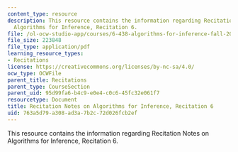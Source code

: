 ```yaml
---
content_type: resource
description: This resource contains the information regarding Recitation Notes on
  Algorithms for Inference, Recitation 6.
file: /ol-ocw-studio-app/courses/6-438-algorithms-for-inference-fall-2014/763a5d79a308ad3a7b2c72d026fcb2ef_MIT6_438F14_rec6.pdf
file_size: 223848
file_type: application/pdf
learning_resource_types:
- Recitations
license: https://creativecommons.org/licenses/by-nc-sa/4.0/
ocw_type: OCWFile
parent_title: Recitations
parent_type: CourseSection
parent_uid: 95d99fa6-b4c9-e0e4-c0c6-45fc32e061f7
resourcetype: Document
title: Recitation Notes on Algorithms for Inference, Recitation 6
uid: 763a5d79-a308-ad3a-7b2c-72d026fcb2ef
---
```

This resource contains the information regarding Recitation Notes on Algorithms for Inference, Recitation 6.